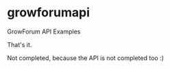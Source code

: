 # growforumapi
GrowForum API Examples

That's it.

Not completed, because the API is not completed too :)
